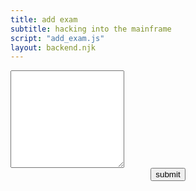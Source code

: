 ```yaml
---
title: add exam
subtitle: hacking into the mainframe
script: "add_exam.js"
layout: backend.njk
---
```


<textarea id="data" rows="10"></textarea>

<div style="text-align: center;">
    <input id="data_submit" type="button" value="submit"/>
</div>